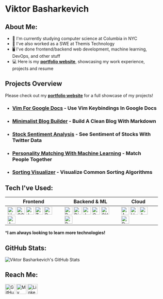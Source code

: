 # Viktor Basharkevich

## About Me:
- 📗 I'm currently studying computer science at Columbia in NYC 
- 💼 I've also worked as a SWE at Themis Technology
- 🖥️ I've done frontend/backend web development, machine learning, DevOps, and other stuff
- 💻 Here is my **[portfolio website][website]**, showcasing my work experience, projects and resume

## Projects Overview
Please check out my **[portfolio website][website]** for a full showcase of my projects!

- ### [Vim For Google Docs][vimfordocs] - Use Vim Keybindings In Google Docs
- ### [Minimalist Blog Builder][pageful] - Build A Clean Blog With Markdown
- ### [Stock Sentiment Analysis][marketeye] - See Sentiment of Stocks With Twitter Data
- ### [Personality Matching With Machine Learning][krkly] - Match People Together
- ### [Sorting Visualizer][sorting] - Visualize Common Sorting Algorithms

## Tech I've Used:
| Frontend                                                                                                                                                                                                                                                                                                                                                                                                                                                                                                                                                                                                                                                                                                                                                                                                        | Backend & ML                                                                                                                                                                                                                                                                                                                                                                                                                                                                                                                                                                                                                                                                                                                                                                               | Cloud                                                                                                                                                                                                                                                                                                                                                                                                      |
|-----------------------------------------------------------------------------------------------------------------------------------------------------------------------------------------------------------------------------------------------------------------------------------------------------------------------------------------------------------------------------------------------------------------------------------------------------------------------------------------------------------------------------------------------------------------------------------------------------------------------------------------------------------------------------------------------------------------------------------------------------------------------------------------------------------------|--------------------------------------------------------------------------------------------------------------------------------------------------------------------------------------------------------------------------------------------------------------------------------------------------------------------------------------------------------------------------------------------------------------------------------------------------------------------------------------------------------------------------------------------------------------------------------------------------------------------------------------------------------------------------------------------------------------------------------------------------------------------------------------------|------------------------------------------------------------------------------------------------------------------------------------------------------------------------------------------------------------------------------------------------------------------------------------------------------------------------------------------------------------------------------------------------------------|
| <img alt="HTML5" src="https://img.shields.io/badge/-HTML5-E34F26?style=flat-square&logo=html5&logoColor=white" height=26/> <img alt="CSS3" src="https://img.shields.io/badge/-CSS3-1572B6?style=flat-square&logo=css3&logoColor=white" height=26/> <img alt="JavaScript" src="https://img.shields.io/badge/-JavaScript-F7DF1E?style=flat-square&logo=javascript&logoColor=black" height=26/> <img alt="TypeScript" src="https://img.shields.io/badge/TypeScript-%23007ACC.svg?style=flat-square&logo=typescript&logoColor=white" height=26/> <img alt="React" src="https://img.shields.io/badge/-React-1DA1F2?style=flat-square&logo=react&logoColor=white" height=26/> <img alt="Angular" src="https://img.shields.io/badge/Angular-%23DD0031.svg?style=flat-square&logo=angular&logoColor=white" height=26/>  | <img alt="Python" src="https://img.shields.io/badge/-Python-3776AB?style=flat-square&logo=python&logoColor=white" height=26/> <img alt="Django" src="https://img.shields.io/badge/-Django/DRF-092E20?style=flat-square&logo=django&logoColor=white" height=26/> <img alt="Java" src="https://img.shields.io/badge/Java-ED8B00?style=flat-square&logo=java&logoColor=white" height=26/>  <img alt="C++" src="https://img.shields.io/badge/C%2B%2B-00599C?style=flat-square&logo=c%2B%2B&logoColor=white" height=26/> <img alt="SKlearn" src="https://img.shields.io/badge/Scikit_Learn-F7931E?style=flat-square&logo=scikit-learn&logoColor=white" height=26/> <img alt="Pandas" src="https://img.shields.io/badge/Pandas-2C2D72?style=flat-square&logo=pandas&logoColor=white" height=26/> | <img alt="AWS" src="https://img.shields.io/badge/-AWS-FF9900?style=flat-square&logo=amazonAWS&logoColor=black" height=26/> <img alt="Heroku" src="https://img.shields.io/badge/-Heroku-430098?style=flat-square&logo=heroku&logoColor=white" height=26/> <img alt="Azure" src="https://img.shields.io/badge/Azure-%230072C6.svg?style=flat-square&logo=microsoftazure&logoColor=white" height=26/>  <img alt="Docker" src="https://img.shields.io/badge/Docker-%230db7ed.svg?style=flat-square&logo=docker&logoColor=white)" height=26/> |

\*__I am always looking to learn more technologies!__


[//]: # (<p>)

[//]: # (  <img alt="Python" src="https://img.shields.io/badge/-Python-3776AB?style=flat-square&logo=python&logoColor=white" height=26/>)

[//]: # ()
[//]: # (  <img alt="Django" src="https://img.shields.io/badge/-Django/DRF-092E20?style=flat-square&logo=django&logoColor=whie" height=26/>)

[//]: # ()
[//]: # (  <img alt="JavaScript" src="https://img.shields.io/badge/-JavaScript-F7DF1E?style=flat-square&logo=javascript&logoColor=black" height=26/>)

[//]: # ()
[//]: # (  <img alt="TypeScript" src="https://img.shields.io/badge/TypeScript-%23007ACC.svg?style=flat-square&logo=typescript&logoColor=white" height=26/>)

[//]: # (  )
[//]: # (  <img alt="React" src="https://img.shields.io/badge/-React-1DA1F2?style=flat-square&logo=react&logoColor=white" height=26/>)

[//]: # (  )
[//]: # (  <img alt="Java" src="https://img.shields.io/badge/Java-ED8B00?style=flat-square&logo=java&logoColor=white" height=26/>)

[//]: # (  )
[//]: # (  <img alt="C++" src="https://img.shields.io/badge/C%2B%2B-00599C?style=flat-square&logo=c%2B%2B&logoColor=white" height=26/>)

[//]: # ()
[//]: # (  <img alt="HTML5" src="https://img.shields.io/badge/-HTML5-E34F26?style=flat-square&logo=html5&logoColor=white" height=26/>)

[//]: # ()
[//]: # (  <img alt="CSS3" src="https://img.shields.io/badge/-CSS3-1572B6?style=flat-square&logo=css3&logoColor=white" height=26/>)

[//]: # (  )
[//]: # (  <img alt="AWS" src="https://img.shields.io/badge/-AWS-FF9900?style=flat-square&logo=amazonAWS&logoColor=white" height=26/>)

[//]: # ()
[//]: # (  <img alt="Heroku" src="https://img.shields.io/badge/-Heroku-430098?style=flat-square&logo=heroku&logoColor=white" height=26/>)

[//]: # ()
[//]: # (  <img alt="Git" src="https://img.shields.io/badge/-Git-F05032?style=flat-square&logo=git&logoColor=white" height=26/>  )

[//]: # (    )
[//]: # (  <img alt="Pandas" src="https://img.shields.io/badge/Pandas-2C2D72?style=flat-square&logo=pandas&logoColor=white" height=26/>)

[//]: # (  )
[//]: # (  <img alt="SKlearn" src="https://img.shields.io/badge/Scikit_Learn-F7931E?style=flat-square&logo=scikit-learn&logoColor=white" height=26/>)

[//]: # ()
[//]: # (  <img alt="Angular" src="https://img.shields.io/badge/Angular-%23DD0031.svg?style=flat-square&logo=angular&logoColor=white" height=26/>)

[//]: # ()
[//]: # (  <img alt="Azure" src="https://img.shields.io/badge/Azure-%230072C6.svg?style=flat-square&logo=microsoftazure&logoColor=white" height=26/>)

[//]: # ()
[//]: # (  <img alt="Docker" src="https://img.shields.io/badge/Docker-%230db7ed.svg?style=flat-square&logo=docker&logoColor=white&#41;" height=26/>)

[//]: # (</p>)

## GitHub Stats:
<img alt="Viktor Basharkevich's GitHub Stats" src="https://github-readme-stats-weld-two.vercel.app/api?username=ViktorBash&show_icons=true&hide_border=true&count_private=true&theme=algolia&include_all_commits=true&hide=stars"/>

## Reach Me:
<p><a href="https://github.com/viktorbash" target="_blank"><img alt="GitHub" src="https://img.shields.io/badge/GitHub-%2312100E.svg?&style=for-the-badge&logo=Github&logoColor=white" height=33/></a>
<a href="https://www.viktorbash.com" target="_blank"><img alt="My Website" src="https://img.shields.io/badge/Website-%3113.svg?style=for-the-badge&logoColor=white?coor=#3655FF" height=33/></a>
<a href="https://www.linkedin.com/in/viktorbash" target="_blank"><img alt="LinkedIn" src="https://img.shields.io/badge/linkedin-%230077B5.svg?&style=for-the-badge&logo=linkedin&logoColor=white" height=33/></a><p>

[website]: https://www.viktorbash.com/

[pageful]: https://pageful.is/
[vimfordocs]: https://chrome.google.com/webstore/detail/vim-for-google-docs/aphmodfjbhofkpibocbggkdfnpbpjmpp
[marketeye]: http://marketeye.us/
[krkly]: https://www.krkly.com/
[sorting]: https://viktorbash.github.io/Sorting-Visualizer/

